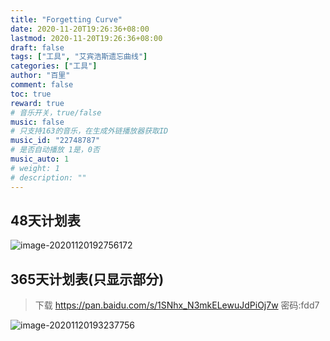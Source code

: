 ```yaml
---
title: "Forgetting Curve"
date: 2020-11-20T19:26:36+08:00
lastmod: 2020-11-20T19:26:36+08:00
draft: false
tags: ["工具", "艾宾浩斯遗忘曲线"]
categories: ["工具"]
author: "百里"
comment: false
toc: true
reward: true
# 音乐开关，true/false
music: false
# 只支持163的音乐，在生成外链播放器获取ID
music_id: "22748787"
# 是否自动播放 1是，0否
music_auto: 1
# weight: 1
# description: ""
---
```


## 48天计划表

![image-20201120192756172](http://img.sgfoot.com/b/20201120192757.png?imageslim)



## 365天计划表(只显示部分)

> 下载 https://pan.baidu.com/s/1SNhx_N3mkELewuJdPiOj7w 密码:fdd7

![image-20201120193237756](http://img.sgfoot.com/b/20201120193238.png?imageslim)